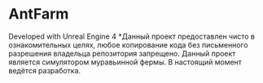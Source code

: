 # AntFarm

Developed with Unreal Engine 4
*Данный проект предоставлен чисто в ознакомительных целях,
 любое копирование кода без письменного разрешения владельца репозитория запрещено.
Данный проект является симулятором муравьинной фермы. В настоящий момент ведётся разработка.
